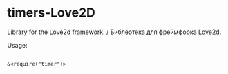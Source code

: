 # timers-Love2D
Library for the Love2d framework. / Библеотека для фреймфорка Love2d.

Usage:

```

&<require("timer")>


